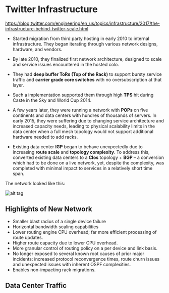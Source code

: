 # Twitter Infrastructure

https://blog.twitter.com/engineering/en_us/topics/infrastructure/2017/the-infrastructure-behind-twitter-scale.html

- Started migration from third party hosting in early 2010 to internal infrastructure. They began iterating through
various network designs, hardware, and vendors.

- By late 2010, they finalized first network architecture, designed to scale and service issues encountered in the hosted
colo.

- They had **deep buffer ToRs (Top of the Rack)** to support bursty service traffic and **carrier grade core switches** with 
no oversubscription at that layer.

- Such a implementation supported them through high **TPS** hit during Caste in the Sky and World Cup 2014.

- A few years later, they were running a network with **POPs** on five continents and data centers with hundres of thousands
of servers. In early 2015, they were suffering due to changing service architecture and increased capacity needs, leading to
physical scalability limits in the data center when a full mesh topology would not support additional hardware needed to add
racks.

- Existing data center **IGP** began to behave unexpectedly due to increasing **route scale** and **topology complexity**.
To address this, converted existing data centers to a **Clos** topology + **BGP** – a conversion which had to be done on a live network, yet, despite the complexity, was completed with minimal impact to services in a relatively short time span.

The network looked like this:

![alt tag](https://blog.twitter.com/content/dam/blog-twitter/engineering/en_us/infrastructure/2017/behind-twitter-scale/eng_infra_007.png.img.fullhd.medium.png)

## Highlights of New Network

- Smaller blast radius of a single device failure
- Horizontal bandwidth scaling capabilities
- Lower routing engine CPU overhead; far more efficient processing of route updates.
- Higher route capacity due to lower CPU overhead.
- More granular control of routing policy on a per device and link basis.
- No longer exposed to several known root causes of prior major incidents: increased protocol reconvergence times, route churn issues and unexpected issues with inherent OSPF complexities.
- Enables non-impacting rack migrations.

## Data Center Traffic
